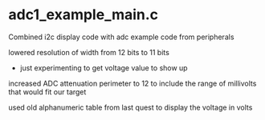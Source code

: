 # adc1_example_main.c

Combined i2c display code with adc example code from peripherals

lowered resolution of width from 12 bits to 11 bits
  - just experimenting to get voltage value to show up

increased ADC attenuation perimeter to 12 to include the range of millivolts that would fit our target

used old alphanumeric table from last quest to display the voltage in volts
